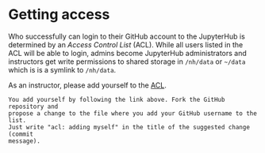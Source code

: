 # Getting access

Who successfully can login to their GitHub account to the JupyterHub is
determined by an _Access Control List_ (ACL). While all users listed in the ACL
will be able to login, admins become JupyterHub administrators and instructors
get write permissions to shared storage in `/nh/data` or `~/data` which is is a
symlink to `/nh/data`.

As an instructor, please add yourself to the
[ACL](https://github.com/neurohackademy/nh2020-jupyterhub/edit/master/deployments/hub-neurohackademy-org/config/common.yaml).

```{note}
You add yourself by following the link above. Fork the GitHub repository and
propose a change to the file where you add your GitHub username to the list.
Just write "acl: adding myself" in the title of the suggested change (commit
message).
```
